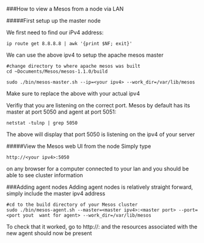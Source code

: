###How to view a Mesos from a node via LAN

#####First setup up the master node

We first need to find our iPv4 address:
```
ip route get 8.8.8.8 | awk '{print $NF; exit}'
```

We can use the above ipv4 to setup the apache mesos master 
```
#change directory to where apache mesos was built
cd ~Documents/Mesos/mesos-1.1.0/build
  
sudo ./bin/mesos-master.sh --ip=<your ipv4> --work_dir=/var/lib/mesos
```
Make sure to replace the above with your actual ipv4

Verifiy that you are listening on the correct port. Mesos by default has its master at port 5050 and agent at port 5051:

```
netstat -tulnp | grep 5050
```
The above will display that port 5050 is listening on the ipv4 of your server

#####View the Mesos web UI from the node
Simply type 
```
http://<your ipv4>:5050  
```
on any browser for a computer connected to your lan and you should be able to see cluster information



###Adding agent nodes 
Adding agent nodes is relatively straight forward, simply include the master ipv4 address

```
#cd to the build directory of your Mesos cluster
sudo ./bin/mesos-agent.sh --master=<master ipv4>:<master port> --port=<port yout  want for agent> --work_dir=/var/lib/mesos
```

To check that it worked, go to http://<master ipv4>:<master port>
and the resources associated with the new agent should now be present




